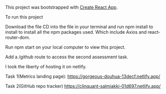 This project was bootstrapped with [Create React App](https://github.com/facebook/create-react-app).

To run this project

Download the file CD into the file in your terminal and run npm install to install to install all the npm packages used. Which include Axios and react-router-dom.

Run npm start on your local computer to view this project.

Add a /github route to access the second assessment task.

I took the liberty of hosting it on netlify.

Task 1(Metrics landing page): 
https://gorgeous-douhua-13decf.netlify.app/


Task 2(GitHub repo tracker)
https://clinquant-salmiakki-01d697.netlify.app/
